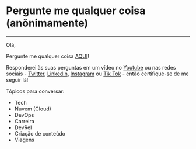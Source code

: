 # Pergunte me qualquer coisa (anônimamente)
---

Olá,

Pergunte me qualquer coisa [AQUI](https://ngl.link/juliafmorgado)!

Responderei às suas perguntas em um vídeo no [Youtube](https://www.youtube.com/juliafmorgadoPT) ou nas redes sociais - [Twitter](https://twitter.com/juliafmorgado), [LinkedIn](https://www.linkedin.com/in/juliafmorgado), [Instagram](https://www.instagram.com/juliafmorgado/) ou [Tik Tok](https://www.tiktok.com/@juliafmorgado) - então certifique-se de me seguir lá!

Tópicos para conversar:

- Tech
- Nuvem (Cloud)
- DevOps
- Carreira
- DevRel
- Criação de conteúdo
- Viagens
